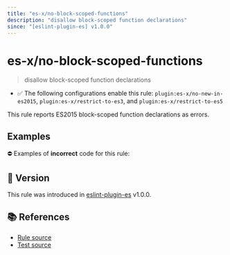 ```yaml
---
title: "es-x/no-block-scoped-functions"
description: "disallow block-scoped function declarations"
since: "[eslint-plugin-es] v1.0.0"
---
```


# es-x/no-block-scoped-functions
> disallow block-scoped function declarations

- ✅ The following configurations enable this rule: `plugin:es-x/no-new-in-es2015`, `plugin:es-x/restrict-to-es3`, and `plugin:es-x/restrict-to-es5`

This rule reports ES2015 block-scoped function declarations as errors.

## Examples

⛔ Examples of **incorrect** code for this rule:

<eslint-playground type="bad" code="/*eslint es-x/no-block-scoped-functions: error */
if (a) {
    function f() {}
} else {
    function g() {}
}
" />

## 🚀 Version

This rule was introduced in [eslint-plugin-es] v1.0.0.

[eslint-plugin-es]: https://github.com/mysticatea/eslint-plugin-es

## 📚 References

- [Rule source](https://github.com/ota-meshi/eslint-plugin-es-x/blob/master/lib/rules/no-block-scoped-functions.js)
- [Test source](https://github.com/ota-meshi/eslint-plugin-es-x/blob/master/tests/lib/rules/no-block-scoped-functions.js)

